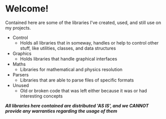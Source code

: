 # Welcome!

Contained here are some of the libraries I've created, used, and still use on my projects.
- Control
  - Holds all libraries that in someway, handles or help to control other stuff, like utilities, classes, and data structures
- Graphics
  - Holds libraries that handle graphical interfaces
- Maths
  - Libraries for mathematical and physics resolution
- Parsers
  - Libraries that are able to parse files of specific formats
- Unused
  - Old or broken code that was left either because it was or had interesting concepts

***All libraries here contained are distributed 'AS IS', and we CANNOT provide any warranties regarding the usage of them***
